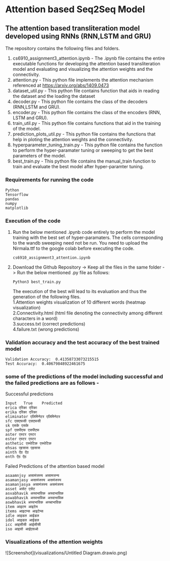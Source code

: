 # Attention based Seq2Seq Model
## The attention based transliteration model developed using RNNs (RNN,LSTM and GRU)
The repository contains the following files and folders.
1. cs6910_assignment3_attention.ipynb - The .ipynb file contains the entire executable functions for developing the attention based transliteration model and evaluating and visualizing the attention weights and the connectivity.
2. attention.py - This python file implements the attention mechanism referenced at https://arxiv.org/abs/1409.0473
3. dataset_util.py - This python file contains function that aids in reading the dataset and the loading the dataset
4. decoder.py - This python file contains the class of the decoders (RNN,LSTM and GRU).
5. encoder.py - This python file contains the class of the encoders (RNN, LSTM and GRU).
6. train_util.py - This python file contains functions that aid in the training of the model.
7. prediction_plots_util.py - This python file contains the functions that help in ploting the attention weights and the connectivity.
8. hyperparameter_tuning_train.py - This python file contains the function to perform the hyper-paramater tuning or sweeping to get the best parameters of the model.
9. best_train.py - This python file contains the manual_train function to train and evaluate the best model after hyper-paramter tuning.

### Requirements for running the code
```
Python 
Tensorflow
pandas
numpy
matplotlib
```
### Execution of the code
1. Run the below mentioned .ipynb code entirely to perform the model training with the best set of hyper-paramaters. The cells corresponding to the wandb sweeping need not be run. You need to upload the Nirmala.ttf to the google colab before executing the code.
    ```
    cs6910_assignment3_attention.ipynb
    ```
2. Download the Github Repository -> Keep all the files in the same folder -> Run the below mentioned .py file as follows:
    ```
    Python3 best_train.py
    ```
    The execution of the best will lead to its evaluation and thus the generation of the following files.  
      1.Attention weights visualization of 10 different words (heatmap visualization)  
      2.Connectivity.html (html file denoting the connectivity among different characters in a word)  
      3.success.txt (correct predictions)  
      4.failure.txt (wrong predictions)

### Validation accuracy and the test accuracy of the best trained model
```
Validation Accuracy:  0.41358733073215515
Test Accuracy:  0.40679848922461675
```
### some of the predictions of the model including successful and the failed predictions are as follows - 
Successful predictions
```
Input   True    Predicted
erica एरिका एरिका
erika एरिका एरिका
eliminator एलिमिनेटर एलिमिनेटर
sfc एसएफसी एसएफसी
sk एसके एसके
spf एसपीएफ एसपीएफ
aster एस्टर एस्टर
ester एस्टर एस्टर
asthetic एस्थेटिक एस्थेटिक
ehsas एहसास एहसास
ainth ऐंठ ऐंठ
enth ऐंठ ऐंठ
```
Failed Predictions of the attention based model
```
asaamnjsy असामंजस्य असामजन्य
asamanjasy असामंजस्य असमंजस्य
asamanjasya असामंजस्य असमंजस्य
asset असेट एसेट
asvabhavik अस्वभाविक अस्वाभाविक
aswabhavik अस्वभाविक अस्वाभाविक
aswbhavik अस्वभाविक अस्बाभाविक
item आइटम आइटेम
items आइटम्स आइटेम्स
idle आइडल आईडल
idol आइडल आईडल
icc आइसीसी आईसीसी
iso आइसो आईएसओ
```
### Visualizations of the attention weights
![Screenshot](visualizations/Untitled Diagram.drawio.png)
